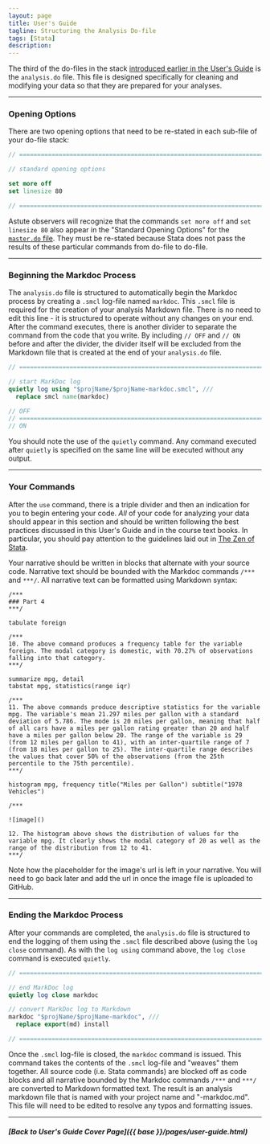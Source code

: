 ```yaml
---
layout: page
title: User's Guide
tagline: Structuring the Analysis Do-file
tags: [Stata]
description:
---
```


The third of the do-files in the stack [introduced earlier in the User's Guide](structuring-do-files.html) is the `analysis.do` file. This file is designed specifically for cleaning and modifying your data so that they are prepared for your analyses.

----

### Opening Options
There are two opening options that need to be re-stated in each sub-file of your do-file stack:

```stata
// ==========================================================================

// standard opening options

set more off
set linesize 80

// ==========================================================================
```
Astute observers will recognize that the commands `set more off` and `set linesize 80` also appear in the "Standard Opening Options" for the [`master.do` file](structuring-master-file.html). They must be re-stated because Stata does not pass the results of these particular commands from do-file to do-file.

----

### Beginning the Markdoc Process
The `analysis.do` file is structured to automatically begin the Markdoc process by creating a `.smcl` log-file named `markdoc`. This `.smcl` file is required for the creation of your analysis Markdown file. There is no need to edit this line - it is structured to operate without any changes on your end. After the command executes,  there is another divider to separate the command from the code that you write. By including `// OFF` and `// ON` before and after the divider, the divider itself will be excluded from the Markdown file that is created at the end of your `analysis.do` file.

```stata
// ==========================================================================

// start MarkDoc log
quietly log using "$projName/$projName-markdoc.smcl", ///
  replace smcl name(markdoc)

// OFF
// ==========================================================================
// ON
```

You should note the use of the `quietly` command. Any command executed after `quietly` is specified on the same line will be executed without any output.

----

### Your Commands
After the `use` command, there is a triple divider and then an indication for you to begin entering your code. *All* of your code for analyzing your data should appear in this section and should be written following the best practices discussed in this User's Guide and in the course text books. In particular, you should pay attention to the guidelines laid out in [The Zen of Stata](zen-of-stata.html).

Your narrative should be written in blocks that alternate with your source code. Narrative text should be bounded with the Markdoc commands `/***` and `***/`. All narrative text can be formatted using Markdown syntax:

```
/***
### Part 4
***/

tabulate foreign

/***
10. The above command produces a frequency table for the variable foreign. The modal category is domestic, with 70.27% of observations falling into that category.
***/

summarize mpg, detail
tabstat mpg, statistics(range iqr)

/***
11. The above commands produce descriptive statistics for the variable mpg. The variable's mean 21.297 miles per gallon with a standard deviation of 5.786. The mode is 20 miles per gallon, meaning that half of all cars have a miles per gallon rating greater than 20 and half have a miles per gallon below 20. The range of the variable is 29 (from 12 miles per gallon to 41), with an inter-quartile range of 7 (from 18 miles per gallon to 25). The inter-quartile range describes the values that cover 50% of the observations (from the 25th percentile to the 75th percentile).
***/

histogram mpg, frequency title("Miles per Gallon") subtitle("1978 Vehicles")

/***

![image]()

12. The histogram above shows the distribution of values for the variable mpg. It clearly shows the modal category of 20 as well as the range of the distribution from 12 to 41.
***/
```

Note how the placeholder for the image's url is left in your narrative. You will need to go back later and add the url in once the image file is uploaded to GitHub.

----

### Ending the Markdoc Process
After your commands are completed, the `analysis.do` file is structured to end the logging of them using the `.smcl` file described above (using the `log close` command). As with the `log using` command above, the `log close` command is executed `quietly`.

```stata
// ==========================================================================

// end MarkDoc log
quietly log close markdoc

// convert MarkDoc log to Markdown
markdoc "$projName/$projName-markdoc", ///
  replace export(md) install

// ==========================================================================
```

Once the `.smcl` log-file is closed, the `markdoc` command is issued. This command takes the contents of the `.smcl` log-file and "weaves" them together. All source code (i.e. Stata commands) are blocked off as code blocks and all narrative bounded by the Markdoc commands `/***` and `***/` are converted to Markdown formatted text. The result is an analysis markdown file that is named with your project name and "-markdoc.md". This file will need to be edited to resolve any typos and formatting issues.

----

##### [Back to User's Guide Cover Page]({{ base }}/pages/user-guide.html)
